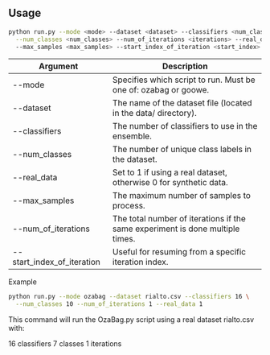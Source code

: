 

## Usage

```bash
python run.py --mode <mode> --dataset <dataset> --classifiers <num_classifiers> \
  --num_classes <num_classes> --num_of_iterations <iterations> --real_data <real_data>
  --max_samples <max_samples> --start_index_of_iteration <start_index>
```
|Argument	|Description|
|-------	|-------|
|--mode	| Specifies which script to run. Must be one of: ozabag or goowe.|
|--dataset |	The name of the dataset file (located in the data/ directory).|
|--classifiers |	The number of classifiers to use in the ensemble.|
|--num_classes |	The number of unique class labels in the dataset.|
|--real_data |	Set to 1 if using a real dataset, otherwise 0 for synthetic data.|
|--max_samples |	The maximum number of samples to process.|
|--num_of_iterations |	The total number of iterations if the same experiment is done multiple times.|
|--start_index_of_iteration |	Useful for resuming from a specific iteration index.|


Example
```bash
python run.py --mode ozabag --dataset rialto.csv --classifiers 16 \
  --num_classes 10 --num_of_iterations 1 --real_data 1
```

This command will run the OzaBag.py script using a real dataset rialto.csv with:

16 classifiers
7 classes
1 iterations
